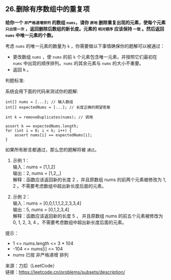 ## 26.删除有序数组中的重复项

**给你一个 `非严格递增排列` 的数组 `nums`，请你 `原地` 删除重复出现的元素，使每个元素 `只出现一次` ，返回删除后数组的新长度。元素的 `相对顺序` 应该保持 `一致` 。然后返回 `nums` 中唯一元素的个数。**

考虑 `nums` 的唯一元素的数量为 `k` ，你需要做以下事情确保你的题解可以被通过：

- 更改数组 `nums` ，使 `nums` 的前 `k` 个元素包含唯一元素，并按照它们最初在 `nums` 中出现的顺序排列。`nums` 的其余元素与 `nums` 的大小不重要。
- 返回 k 。

判题标准:

系统会用下面的代码来测试你的题解:

```
int[] nums = [...]; // 输入数组
int[] expectedNums = [...]; // 长度正确的期望答案

int k = removeDuplicates(nums); // 调用

assert k == expectedNums.length;
for (int i = 0; i < k; i++) {
    assert nums[i] == expectedNums[i];
}
```

如果所有断言都通过，那么您的题解将被 `通过`。

1. 示例 1：  
   输入：nums = [1,1,2]  
   输出：2, nums = [1,2,_]  
   解释：函数应该返回新的长度 2 ，并且原数组 nums 的前两个元素被修改为 1, 2 。不需要考虑数组中超出新长度后面的元素。

2. 示例 2：  
   输入：nums = [0,0,1,1,1,2,2,3,3,4]  
   输出：5, nums = [0,1,2,3,4]  
   解释：函数应该返回新的长度 5 ， 并且原数组 nums 的前五个元素被修改为 0, 1, 2, 3, 4 。不需要考虑数组中超出新长度后面的元素。

提示：

- 1 <= nums.length <= 3 \* 104
- -104 <= nums[i] <= 104
- nums 已按 非严格递增 排列

来源：力扣（LeetCode）  
链接：https://leetcode.cn/problems/subsets/description/
